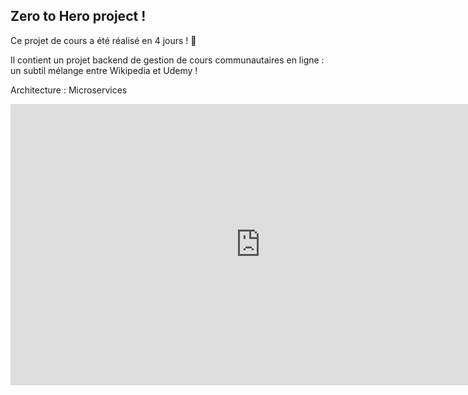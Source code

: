 ## Zero to Hero project !

Ce projet de cours a été réalisé en 4 jours ! :tada:

Il contient un projet backend de gestion de cours communautaires en ligne : un subtil mélange entre Wikipedia et Udemy !

Architecture : Microservices

<iframe style="border:none" width="800" height="450" src="https://whimsical.com/embed/S9Kzwie4oZ99QQ23iy4cy1"></iframe>

